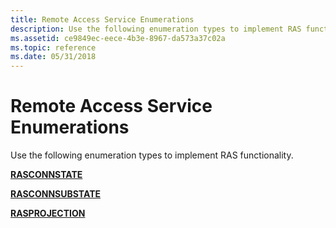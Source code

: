 ```yaml
---
title: Remote Access Service Enumerations
description: Use the following enumeration types to implement RAS functionality.
ms.assetid: ce9849ec-eece-4b3e-8967-da573a37c02a
ms.topic: reference
ms.date: 05/31/2018
---
```


# Remote Access Service Enumerations

Use the following enumeration types to implement RAS functionality.

[**RASCONNSTATE**](/previous-versions/windows/desktop/legacy/aa376727(v=vs.85))

[**RASCONNSUBSTATE**](/previous-versions/windows/desktop/legacy/dd408103(v=vs.85))

[**RASPROJECTION**](/previous-versions/windows/desktop/legacy/aa377648(v=vs.85))

 

 
